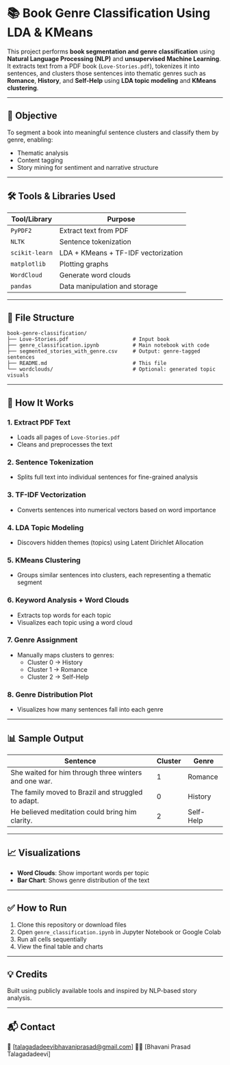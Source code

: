 
# 📚 Book Genre Classification Using LDA & KMeans

This project performs **book segmentation and genre classification** using **Natural Language Processing (NLP)** and **unsupervised Machine Learning**. It extracts text from a PDF book (`Love-Stories.pdf`), tokenizes it into sentences, and clusters those sentences into thematic genres such as **Romance**, **History**, and **Self-Help** using **LDA topic modeling** and **KMeans clustering**.

---

## 🧠 Objective

To segment a book into meaningful sentence clusters and classify them by genre, enabling:
- Thematic analysis
- Content tagging
- Story mining for sentiment and narrative structure

---

## 🛠️ Tools & Libraries Used

| Tool/Library      | Purpose                             |
|-------------------|-------------------------------------|
| `PyPDF2`          | Extract text from PDF               |
| `NLTK`            | Sentence tokenization               |
| `scikit-learn`    | LDA + KMeans + TF-IDF vectorization |
| `matplotlib`      | Plotting graphs                     |
| `WordCloud`       | Generate word clouds                |
| `pandas`          | Data manipulation and storage       |

---

## 📁 File Structure

```
book-genre-classification/
├── Love-Stories.pdf                     # Input book
├── genre_classification.ipynb           # Main notebook with code
├── segmented_stories_with_genre.csv     # Output: genre-tagged sentences
├── README.md                            # This file
└── wordclouds/                          # Optional: generated topic visuals
```

---

## 🧪 How It Works

### 1. **Extract PDF Text**
   - Loads all pages of `Love-Stories.pdf`
   - Cleans and preprocesses the text

### 2. **Sentence Tokenization**
   - Splits full text into individual sentences for fine-grained analysis

### 3. **TF-IDF Vectorization**
   - Converts sentences into numerical vectors based on word importance

### 4. **LDA Topic Modeling**
   - Discovers hidden themes (topics) using Latent Dirichlet Allocation

### 5. **KMeans Clustering**
   - Groups similar sentences into clusters, each representing a thematic segment

### 6. **Keyword Analysis + Word Clouds**
   - Extracts top words for each topic
   - Visualizes each topic using a word cloud

### 7. **Genre Assignment**
   - Manually maps clusters to genres:
     - Cluster 0 → History  
     - Cluster 1 → Romance  
     - Cluster 2 → Self-Help

### 8. **Genre Distribution Plot**
   - Visualizes how many sentences fall into each genre

---

## 📊 Sample Output

| Sentence                                                | Cluster | Genre      |
|---------------------------------------------------------|---------|------------|
| She waited for him through three winters and one war.   | 1       | Romance    |
| The family moved to Brazil and struggled to adapt.      | 0       | History    |
| He believed meditation could bring him clarity.         | 2       | Self-Help  |

---

## 📈 Visualizations

- **Word Clouds**: Show important words per topic
- **Bar Chart**: Shows genre distribution of the text

---

## ✅ How to Run

1. Clone this repository or download files
2. Open `genre_classification.ipynb` in Jupyter Notebook or Google Colab
3. Run all cells sequentially
4. View the final table and charts

---

## 💡 Credits

Built using publicly available tools and inspired by NLP-based story analysis.

---

## 📬 Contact

📧 [talagadadeevibhavaniprasad@gmail.com]
🧑‍💻 [Bhavani Prasad Talagadadeevi]
